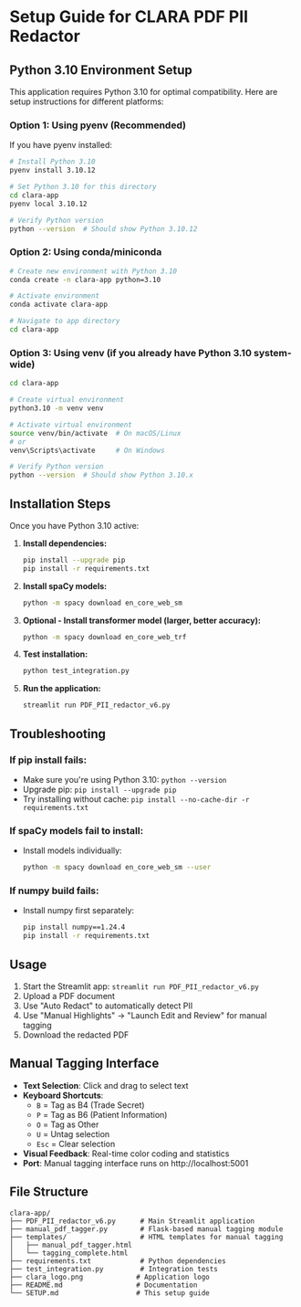 # Setup Guide for CLARA PDF PII Redactor

## Python 3.10 Environment Setup

This application requires Python 3.10 for optimal compatibility. Here are setup instructions for different platforms:

### Option 1: Using pyenv (Recommended)

If you have pyenv installed:
```bash
# Install Python 3.10
pyenv install 3.10.12

# Set Python 3.10 for this directory
cd clara-app
pyenv local 3.10.12

# Verify Python version
python --version  # Should show Python 3.10.12
```

### Option 2: Using conda/miniconda

```bash
# Create new environment with Python 3.10
conda create -n clara-app python=3.10

# Activate environment
conda activate clara-app

# Navigate to app directory
cd clara-app
```

### Option 3: Using venv (if you already have Python 3.10 system-wide)

```bash
cd clara-app

# Create virtual environment
python3.10 -m venv venv

# Activate virtual environment
source venv/bin/activate  # On macOS/Linux
# or
venv\Scripts\activate     # On Windows

# Verify Python version
python --version  # Should show Python 3.10.x
```

## Installation Steps

Once you have Python 3.10 active:

1. **Install dependencies:**
   ```bash
   pip install --upgrade pip
   pip install -r requirements.txt
   ```

2. **Install spaCy models:**
   ```bash
   python -m spacy download en_core_web_sm
   ```

3. **Optional - Install transformer model (larger, better accuracy):**
   ```bash
   python -m spacy download en_core_web_trf
   ```

4. **Test installation:**
   ```bash
   python test_integration.py
   ```

5. **Run the application:**
   ```bash
   streamlit run PDF_PII_redactor_v6.py
   ```

## Troubleshooting

### If pip install fails:
- Make sure you're using Python 3.10: `python --version`
- Upgrade pip: `pip install --upgrade pip`
- Try installing without cache: `pip install --no-cache-dir -r requirements.txt`

### If spaCy models fail to install:
- Install models individually:
  ```bash
  python -m spacy download en_core_web_sm --user
  ```

### If numpy build fails:
- Install numpy first separately:
  ```bash
  pip install numpy==1.24.4
  pip install -r requirements.txt
  ```

## Usage

1. Start the Streamlit app: `streamlit run PDF_PII_redactor_v6.py`
2. Upload a PDF document
3. Use "Auto Redact" to automatically detect PII
4. Use "Manual Highlights" → "Launch Edit and Review" for manual tagging
5. Download the redacted PDF

## Manual Tagging Interface

- **Text Selection**: Click and drag to select text
- **Keyboard Shortcuts**:
  - `B` = Tag as B4 (Trade Secret)
  - `P` = Tag as B6 (Patient Information) 
  - `O` = Tag as Other
  - `U` = Untag selection
  - `Esc` = Clear selection
- **Visual Feedback**: Real-time color coding and statistics
- **Port**: Manual tagging interface runs on http://localhost:5001

## File Structure

```
clara-app/
├── PDF_PII_redactor_v6.py      # Main Streamlit application
├── manual_pdf_tagger.py        # Flask-based manual tagging module
├── templates/                  # HTML templates for manual tagging
│   ├── manual_pdf_tagger.html
│   └── tagging_complete.html
├── requirements.txt            # Python dependencies
├── test_integration.py         # Integration tests
├── clara_logo.png             # Application logo
├── README.md                  # Documentation
└── SETUP.md                   # This setup guide